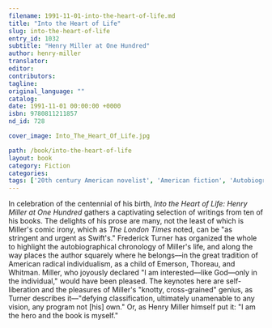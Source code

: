```yaml
---
filename: 1991-11-01-into-the-heart-of-life.md
title: "Into the Heart of Life"
slug: into-the-heart-of-life
entry_id: 1032
subtitle: "Henry Miller at One Hundred"
author: henry-miller
translator: 
editor: 
contributors: 
tagline: 
original_language: ""
catalog: 
date: 1991-11-01 00:00:00 +0000 
isbn: 9780811211857
nd_id: 728

cover_image: Into_The_Heart_Of_Life.jpg

path: /book/into-the-heart-of-life
layout: book
category: Fiction
categories: 
tags: ['20th century American novelist', 'American fiction', 'Autobiography', 'Comic irony', 'Individualism', 'Selected prose', 'Whitman']
---
```

In celebration of the centennial of his birth, *Into the Heart of Life: Henry Miller at One Hundred* gathers a captivating selection of writings from ten of his books. The delights of his prose are many, not the least of which is Miller's comic irony, which as *The London Times* noted, can be "as stringent and urgent as Swift's." Frederick Turner has organized the whole to highlight the autobiographical chronology of Miller's life, and along the way places the author squarely where he belongs––in the great tradition of American radical individualism, as a child of Emerson, Thoreau, and Whitman. Miller, who joyously declared "I am interested––like God––only in the individual," would have been pleased. The keynotes here are self-liberation and the pleasures of Miller's "knotty, cross-grained" genius, as Turner describes it––"defying classification, ultimately unamenable to any vision, any program not [his] own." Or, as Henry Miller himself put it: "I am the hero and the book is myself."





